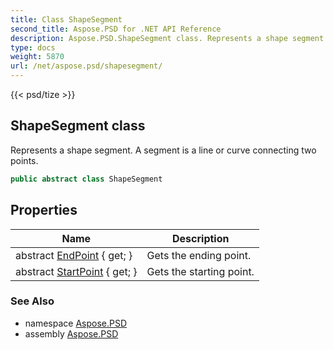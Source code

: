 ```yaml
---
title: Class ShapeSegment
second_title: Aspose.PSD for .NET API Reference
description: Aspose.PSD.ShapeSegment class. Represents a shape segment. A segment is a line or curve connecting two points
type: docs
weight: 5870
url: /net/aspose.psd/shapesegment/
---
```

{{< psd/tize >}}
## ShapeSegment class

Represents a shape segment. A segment is a line or curve connecting two points.

```csharp
public abstract class ShapeSegment
```

## Properties

| Name | Description |
| --- | --- |
| abstract [EndPoint](../../aspose.psd/shapesegment/endpoint/) { get; } | Gets the ending point. |
| abstract [StartPoint](../../aspose.psd/shapesegment/startpoint/) { get; } | Gets the starting point. |

### See Also

* namespace [Aspose.PSD](../../aspose.psd/)
* assembly [Aspose.PSD](../../)


